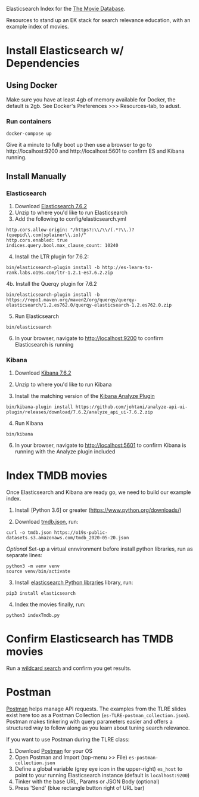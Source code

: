 Elasticsearch Index for the [The Movie Database](http://themoviedb.com).

Resources to stand up an EK stack for search relevance education, with an example index of movies.

# Install Elasticsearch w/ Dependencies

## Using Docker

Make sure you have at least 4gb of memory available for Docker, the default is 2gb. See Docker's Preferences >>> Resources-tab, to adust.

### Run containers

```
docker-compose up
```

Give it a minute to fully boot up then use a browser to go to http://localhost:9200 and http://localhost:5601 to confirm ES and Kibana running.

## Install Manually

### Elasticsearch

1. Download [Elasticsearch 7.6.2](https://www.elastic.co/downloads/past-releases/elasticsearch-7-6-2)
2. Unzip to where you'd like to run Elasticsearch
3. Add the following to config/elasticsearch.yml

```
http.cors.allow-origin: "/https?:\\/\\/(.*?\\.)?(quepid\\.com|splainer\\.io)/"
http.cors.enabled: true
indices.query.bool.max_clause_count: 10240
```

4. Install the LTR plugin for 7.6.2:

```
bin/elasticsearch-plugin install -b http://es-learn-to-rank.labs.o19s.com/ltr-1.2.1-es7.6.2.zip
```

4b. Install the Querqy plugin for 7.6.2

```
bin/elasticsearch-plugin install -b https://repo1.maven.org/maven2/org/querqy/querqy-elasticsearch/1.2.es762.0/querqy-elasticsearch-1.2.es762.0.zip
```

5. Run Elasticsearch

```
bin/elasticsearch
```

6. In your browser, navigate to [http://localhost:9200](http://localhost:9200) to confirm Elasticsearch is running

### Kibana

1. Download [Kibana 7.6.2](https://www.elastic.co/downloads/past-releases/kibana-7-6-2)

2. Unzip to where you'd like to run Kibana

3. Install the matching version of the [Kibana Analyze Plugin](https://github.com/johtani/analyze-api-ui-plugin)

```
bin/kibana-plugin install https://github.com/johtani/analyze-api-ui-plugin/releases/download/7.6.2/analyze_api_ui-7.6.2.zip
```

4. Run Kibana

```
bin/kibana
```

6. In your browser, navigate to [http://localhost:5601](http://localhost:5601) to confirm Kibana is running with the Analyze plugin included

# Index TMDB movies

Once Elasticsearch and Kibana are ready go, we need to build our example index.

1. Install [Python 3.6] or greater (https://www.python.org/downloads/)

2. Download [tmdb.json](https://o19s-public-datasets.s3.amazonaws.com/tmdb_2020-05-20.json), run:

`curl -o tmdb.json https://o19s-public-datasets.s3.amazonaws.com/tmdb_2020-05-20.json` 

*Optional* Set-up a virtual ennvironment before install python libraries, run as separate lines:

```
python3 -m venv venv
source venv/bin/activate
```

3. Install [elasticsearch Python libraries](https://elasticsearch-py.readthedocs.io/en/master/) library, run:

`pip3 install elasticsearch`

4. Index the movies finally, run:

`python3 indexTmdb.py`


# Confirm Elasticsearch has TMDB movies

Run a [wildcard search](http://localhost:9200/tmdb/_search?q=*) and confirm you get results.

# Postman

[Postman](https://www.postman.com/) helps manage API requests. The examples from the TLRE slides exist here too as a Postman Collection (`es-TLRE-postman_collection.json`). Postman makes tinkering with query parameters easier and offers a structured way to follow along as you learn about tuning search relevance.

If you want to use Postman during the TLRE class:

1. Download [Postman](https://www.postman.com/downloads/) for your OS
2. Open Postman and Import (top-menu >> File) `es-postman-collection.json`
3. Define a global variable (grey eye icon in the upper-right) `es_host` to point to your running Elasticsearch instance (default is `localhost:9200`)
4. Tinker with the base URL, Params or JSON Body (optional)
5. Press 'Send' (blue rectangle button right of URL bar)

